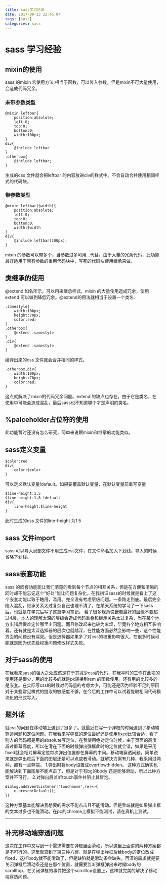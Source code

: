 ```yaml
---
title: sass学习记录
date: 2017-09-13 22:46:07
tags: [sass]
categories: sass
---
```


# sass 学习经验

## mixin的使用
sass 的mixin 宏使用方法:相当于函数，可以传入参数，但是mixin不可大量使用，会造成代码冗余。
### 未带参数类型
```
@mixin leftbar{
	position:absolute;
	left:0;
	top:0;
	bottom:0;
	width:100px;
}
div{
	@include leftbar
}
.otherbox{
	@include leftbar;
}

```
生成的css 文件就会把leftbar 的内容放进div的样式中。不会自动合并使用相同样式的代码块。
### 带参数类型
```
@mixin leftbar($width){
	position:absolute;
	left:0;
	top:0;
	bottom:0;
	width:$width
}
div{
	@include leftbar(200px);
}
```
mixin 的参数可以带多个，当参数过多可用...代替。由于大量的冗余代码，此功能最好适用于带有参数的重用代码块中，写死的代码块使用继承来做。

## 类继承的使用
@extend 如名所示，可以用来继承样式，mixin 的大量使用造成冗余，使用extend 可以做到降低冗余。@extend的用法就相当于设置一个类名.
```
.samestyle{
	width:100px;
	height:70px;
	color:red;
}
.otherbox{
	@extend .samestyle
}
.div{
	@extend .samestyle
}
```
编译出来的css 文件就会合并相同的样式，
```
.otherbox,div{
	width:100px;
	height:70px;
	color:red;
}
```
这点就解决了mixin的代码冗余问题。extend 的缺点也存在，由于它是类名，在使用中可能会造成混乱，最后sass也不知道哪个才是声明的类名。
## %palceholder占位符的使用
此功能暂时还没有怎么研究，简单来说跟mixin和继承的功能类似。


## sass定义变量

```
$color:red
div{
	color:$color
}
```
可以定义默认变量!default。如果要覆盖默认变量，在默认变量前重写变量
```
$line-height:1.5
$line-height:1.8 !default
div{
	line-height:$line-height
}
```
此时生成的css 文件的line-height 为1.5
## sass 文件import 
sass 可以导入局部文件不用生成css文件，在文件命名加入下划线，导入的时候省略下划线。

## sass嵌套功能
sass 的嵌套功能能让我们清楚的看到每个节点的相互关系，但是在方便和清晰的同时却不能忘记这个“好处”能让问题复杂化，在我初识sass的时候就是看上了这个嵌套功能以致于瞎用，滥用。完全没有考虑层级问题。一条路走到底。最后完全陷入混乱，继承关系太过复杂自己也理不清了。在某天系统的学习了一下sass后，也就是在学完后写了这篇学习笔记。
看了很多规范说嵌套最好的层级不要超过4层，本人的理解太深的层级会造成代码重叠和继承关系太过复杂，当在某个地方出错后很难定位哪里出问题。而且修改起来也较为麻烦，毕竟各个地方相互影响着。还有就是太深选择器的层次也就越深，在性能方面必然会影响一些，这个性能方面的问题没有深究。但是选择器如果多了对css的权重影响很大，在很多时候可能就是因为优先级权重问题修改样式失败。
## 对于sass的使用
在我看来sass的强大之处应该是在于其减少css的代码，在我平时的工作在此项的使用还是很少，用的比较多的就是px转换到rem 的函数使用。还有用的比较多的是嵌套。在实际写css的时候对代码量的考虑太少，可能还是因为经验不足的原因对于某些常见样式的提取的敏感度不够。在今后的工作中可以试着提取相同代码模块化的形式写入。
## 题外话
就css的问题在移动端上遇到了挺多了。就最近在写一个弹框的时候遇到了移动端穿透问题和定位问题。在我看来写弹框的定位最好还是使用fixed比较合适，看了别人的代码都是用的absolute写定位，在我使用绝对定位时候，由于页面的高度超过屏幕高度，所以在滑在下面的时候弹出弹框此时的定位就会错，如果是采用fixed就会相对屏幕定位每次弹出位置都在屏幕的中间。移动端穿透问题，简单说来就是弹出框后下面的图层还是可以点或者滑动。就解决方案有几种，我采用过两种，都有一点弊端。
1.弹出时将body设置成overflow:hidden。 这种方式确实也能解决到下面图层不能点击了，但是对于有bg的body 还是能够滑动，所以此种方案并不可行。
2.对弹出层监听touch事件并阻止其冒泡。
```
dialog.addEventListener('touchmove',(e)=>{
	e.preventDefault();
})
```
这种方案基本能解决我想要的需求不能点击且不能滑动。但是弊端就是如果弹出框的文本过多也不能滑动。在pc的chrome上模拟不能测试，请在真机上测试。

----
## 补充移动端穿透问题
这次在工作中又写到一个需求需要在弹框里面滑动，所以这里上面讲的两种方案都是不可行的。这里就查到了第三种方案，就是在弹出弹框后给body的定位改成fixed，这样body就不能滑动了，但是缺陷就是滑动条会缺失。再深的需求就是要关闭弹框后滑动条还是在那个位置，就需要监听弹框弹出来时候body的scrolltop，在关闭弹框的事件把这个scrolltop设置上，这样就完美的解决了移动端穿透问题。
